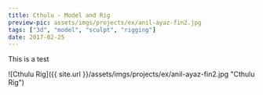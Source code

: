 ```yaml
---
title: Cthulu - Model and Rig
preview-pic: assets/imgs/projects/ex/anil-ayaz-fin2.jpg
tags: ["3d", "model", "sculpt", "rigging"]
date: 2017-02-25
---
```


This is a test

![Cthulu Rig]({{ site.url }}/assets/imgs/projects/ex/anil-ayaz-fin2.jpg "Cthulu Rig")